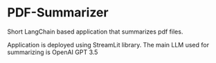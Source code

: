 # PDF-Summarizer
Short LangChain based application that summarizes pdf files.

Application is deployed using StreamLit library. The main LLM used for summarizing is OpenAI GPT 3.5
